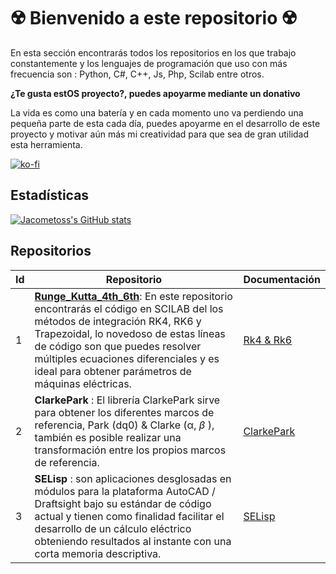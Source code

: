 # :radioactive: Bienvenido a este repositorio :radioactive:

En esta sección encontrarás todos los repositorios en los que trabajo constantemente y los lenguajes de programación que uso con más frecuencia son : Python, C#, C++, Js, Php, Scilab entre otros.  

**¿Te gusta estOS proyecto?, puedes apoyarme mediante un donativo**

La vida es como una batería y en cada momento uno va perdiendo una pequeña parte de esta cada día, puedes apoyarme en el desarrollo de este proyecto y motivar aún más mi creatividad para que sea de gran utilidad esta herramienta.

[![ko-fi](https://ko-fi.com/img/githubbutton_sm.svg)](https://ko-fi.com/B0B356BR4)

## Estadísticas

 [![Jacometoss's GitHub stats](https://github-readme-stats.vercel.app/api?username=jacometoss)](https://github.com/anuraghazra/github-readme-stats)


## Repositorios
| Id   | Repositorio                                                  | Documentación                                                |
| ---- | ------------------------------------------------------------ | ------------------------------------------------------------ |
| 1    | [**Runge_Kutta_4th_6th**](https://github.com/jacometoss/Runge_Kutta_4th_6th): En este repositorio encontrarás el código en SCILAB del los métodos de integración RK4, RK6 y Trapezoidal, lo novedoso de estas líneas de código son que puedes resolver múltiples ecuaciones diferenciales y es ideal para obtener parámetros de máquinas eléctricas. | [Rk4 & Rk6](https://k-denveloper.blogspot.com/2021/07/metodos-de-integracion-de-ecuaciones.html) |
| 2    | **ClarkePark** : El librería ClarkePark sirve para obtener los diferentes marcos de referencia, Park (dq0) & Clarke (α, *β* ), también es posible realizar una transformación entre los propios marcos de referencia. | [ClarkePark](https://clarkepark.readthedocs.io/)             |
| 3    | **SELisp** : son aplicaciones desglosadas en módulos para la plataforma AutoCAD / Draftsight bajo su estándar de código actual y tienen como finalidad facilitar el desarrollo de un cálculo eléctrico obteniendo resultados al instante con una corta memoria descriptiva. | [SELisp](https://jacometoss.github.io/SELisp/)               |
